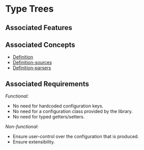 # Type Trees

## Associated Features



## Associated Concepts

- [Definition](./definition.md)
- [Definition-sources](./sources.md)
- [Definition-parsers](./parsers.md)

## Associated Requirements
_Functional:_
- No need for hardcoded configuration keys.
- No need for a configuration class provided by the library.
- No need for typed getters/setters.

_Non-functional:_
- Ensure user-control over the configuration that is produced.
- Ensure extensibility.